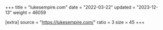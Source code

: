 +++
title = "lukesempire.com"
date = "2022-03-22"
updated = "2023-12-13"
weight = 46059

[extra]
source = "https://lukesempire.com/"
ratio = 3
size = 45
+++
